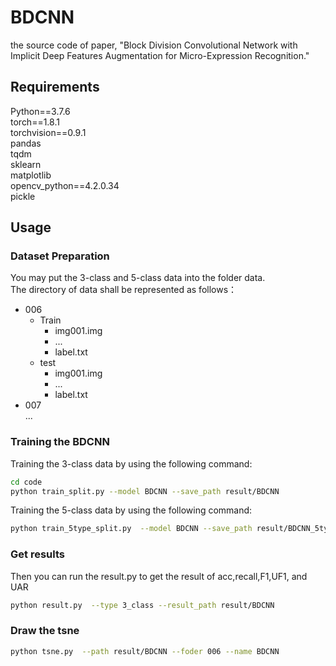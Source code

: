# BDCNN
the source code of paper, "Block Division Convolutional Network with Implicit Deep Features Augmentation for Micro-Expression Recognition."

## Requirements

Python==3.7.6    
torch==1.8.1   
torchvision==0.9.1  
pandas   
tqdm    
sklearn    
matplotlib   
opencv_python==4.2.0.34  
pickle  

## Usage
### Dataset Preparation

You may put the 3-class and 5-class data into the folder data.  
The directory of data shall be represented as follows：    
* 006  
  * Train  
    * img001.img  
    * ...  
    * label.txt  
  * test  
    * img001.img  
    * ...  
    * label.txt  
* 007  
...  

### Training the BDCNN

Training the 3-class data by using the following command:
```Bash  
cd code  
python train_split.py --model BDCNN --save_path result/BDCNN
```

Training the 5-class data by using the following command:
```Bash   
python train_5type_split.py  --model BDCNN --save_path result/BDCNN_5type
```
### Get results

Then you can run the result.py to get the result of acc,recall,F1,UF1, and UAR  
```Bash    
python result.py  --type 3_class --result_path result/BDCNN
```

### Draw the tsne
```Bash    
python tsne.py  --path result/BDCNN --foder 006 --name BDCNN
```






